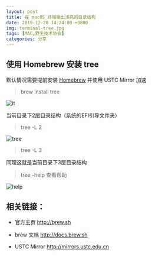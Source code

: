 ```yaml
---
layout: post
title: 在 macOS 终端输出漂亮的目录结构
date: 2019-12-28 14:24:00 +0800
img: terminal-tree.jpg
tags: [MAC,野生技术协会]
categories: 分享
---
```


## 使用 Homebrew 安装 tree

 默认情况需要提前安装 <a href="https://brew.sh/index_zh-cn" target="_blank">Homebrew</a>  并使用<a herf="http://mirrors.ustc.edu.cn/help/brew.git.html" target="_blank"> USTC Mirror</a> 加速

> brew install tree

![it]({{site.baseurl}}/assets/img/terminal-tree/it.jpg) 

当前目录下2层目录结构（系统的EFI引导文件夹）

> tree -L 2

![tree]({{site.baseurl}}/assets/img/terminal-tree/tree.jpg) 

> tree -L 3

同理这就是当前目录下3层目录结构

> tree -help 查看帮助

![help]({{site.baseurl}}/assets/img/terminal-tree/help.jpg) 

## 相关链接：

+ 官方主页
<a herf="http://brew.sh/" target="_blank">http://brew.sh</a>

+ brew 文档 <a herf="http://docs.brew.sh" target="_blank">http://docs.brew.sh</a>


+ USTC Mirror <a herf="http://mirrors.ustc.edu.cn" target="_blank">http://mirrors.ustc.edu.cn</a>